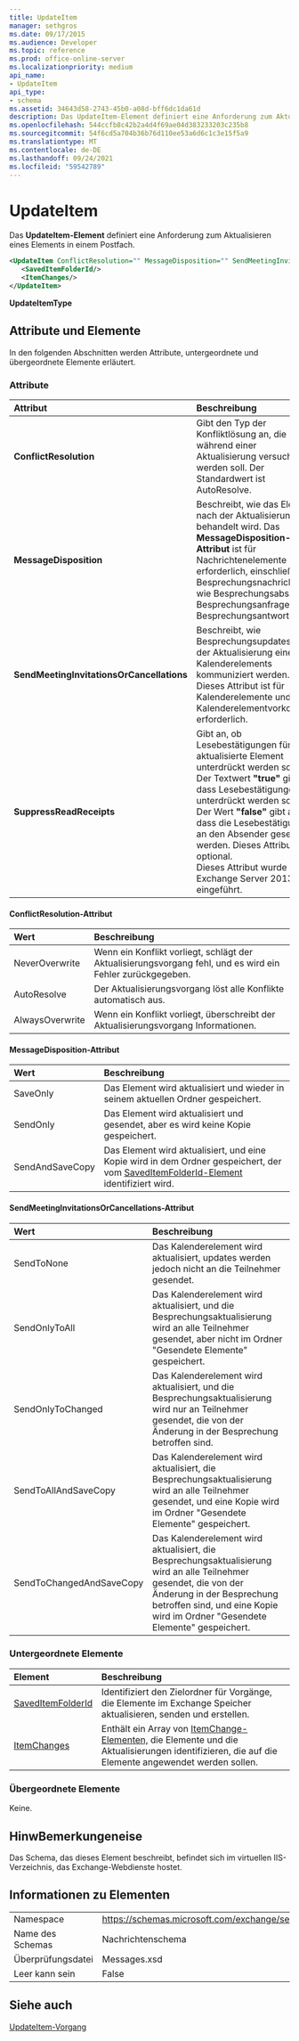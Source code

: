 ```yaml
---
title: UpdateItem
manager: sethgros
ms.date: 09/17/2015
ms.audience: Developer
ms.topic: reference
ms.prod: office-online-server
ms.localizationpriority: medium
api_name:
- UpdateItem
api_type:
- schema
ms.assetid: 34643d58-2743-45b0-a08d-bff6dc1da61d
description: Das UpdateItem-Element definiert eine Anforderung zum Aktualisieren eines Elements in einem Postfach.
ms.openlocfilehash: 544ccfb8c42b2a4d4f69ae04d383233203c235b8
ms.sourcegitcommit: 54f6cd5a704b36b76d110ee53a6d6c1c3e15f5a9
ms.translationtype: MT
ms.contentlocale: de-DE
ms.lasthandoff: 09/24/2021
ms.locfileid: "59542789"
---
```

# <a name="updateitem"></a>UpdateItem

Das **UpdateItem-Element** definiert eine Anforderung zum Aktualisieren eines Elements in einem Postfach. 
  
```XML
<UpdateItem ConflictResolution="" MessageDisposition="" SendMeetingInvitationsOrCancellations="" SuppressReadReceipts="">
   <SavedItemFolderId/>
   <ItemChanges/>
</UpdateItem>
```

 **UpdateItemType**
## <a name="attributes-and-elements"></a>Attribute und Elemente

In den folgenden Abschnitten werden Attribute, untergeordnete und übergeordnete Elemente erläutert.
  
### <a name="attributes"></a>Attribute

|**Attribut**|**Beschreibung**|
|:-----|:-----|
|**ConflictResolution** <br/> |Gibt den Typ der Konfliktlösung an, die während einer Aktualisierung versucht werden soll. Der Standardwert ist AutoResolve.  <br/> |
|**MessageDisposition** <br/> |Beschreibt, wie das Element nach der Aktualisierung behandelt wird. Das **MessageDisposition-Attribut** ist für Nachrichtenelemente erforderlich, einschließlich Besprechungsnachrichten wie Besprechungsabsagen, Besprechungsanfragen und Besprechungsantworten.  <br/> |
|**SendMeetingInvitationsOrCancellations** <br/> |Beschreibt, wie Besprechungsupdates nach der Aktualisierung eines Kalenderelements kommuniziert werden. Dieses Attribut ist für Kalenderelemente und Kalenderelementvorkommen erforderlich.  <br/> |
|**SuppressReadReceipts** <br/> |Gibt an, ob Lesebestätigungen für das aktualisierte Element unterdrückt werden sollen. Der Textwert **"true"** gibt an, dass Lesebestätigungen unterdrückt werden sollen. Der Wert **"false"** gibt an, dass die Lesebestätigungen an den Absender gesendet werden. Dieses Attribut ist optional.  <br/> Dieses Attribut wurde in Exchange Server 2013 SP1 eingeführt.  <br/> |
   
#### <a name="conflictresolution-attribute"></a>ConflictResolution-Attribut

|**Wert**|**Beschreibung**|
|:-----|:-----|
|NeverOverwrite  <br/> |Wenn ein Konflikt vorliegt, schlägt der Aktualisierungsvorgang fehl, und es wird ein Fehler zurückgegeben.  <br/> |
|AutoResolve  <br/> |Der Aktualisierungsvorgang löst alle Konflikte automatisch aus.  <br/> |
|AlwaysOverwrite  <br/> |Wenn ein Konflikt vorliegt, überschreibt der Aktualisierungsvorgang Informationen.  <br/> |
   
#### <a name="messagedisposition-attribute"></a>MessageDisposition-Attribut

|**Wert**|**Beschreibung**|
|:-----|:-----|
|SaveOnly  <br/> |Das Element wird aktualisiert und wieder in seinem aktuellen Ordner gespeichert.  <br/> |
|SendOnly  <br/> |Das Element wird aktualisiert und gesendet, aber es wird keine Kopie gespeichert.  <br/> |
|SendAndSaveCopy  <br/> |Das Element wird aktualisiert, und eine Kopie wird in dem Ordner gespeichert, der vom [SavedItemFolderId-Element](saveditemfolderid.md) identifiziert wird.  <br/> |
   
#### <a name="sendmeetinginvitationsorcancellations-attribute"></a>SendMeetingInvitationsOrCancellations-Attribut

|**Wert**|**Beschreibung**|
|:-----|:-----|
|SendToNone  <br/> |Das Kalenderelement wird aktualisiert, updates werden jedoch nicht an die Teilnehmer gesendet.  <br/> |
|SendOnlyToAll  <br/> |Das Kalenderelement wird aktualisiert, und die Besprechungsaktualisierung wird an alle Teilnehmer gesendet, aber nicht im Ordner "Gesendete Elemente" gespeichert.  <br/> |
|SendOnlyToChanged  <br/> |Das Kalenderelement wird aktualisiert, und die Besprechungsaktualisierung wird nur an Teilnehmer gesendet, die von der Änderung in der Besprechung betroffen sind.  <br/> |
|SendToAllAndSaveCopy  <br/> |Das Kalenderelement wird aktualisiert, die Besprechungsaktualisierung wird an alle Teilnehmer gesendet, und eine Kopie wird im Ordner "Gesendete Elemente" gespeichert.  <br/> |
|SendToChangedAndSaveCopy  <br/> |Das Kalenderelement wird aktualisiert, die Besprechungsaktualisierung wird an alle Teilnehmer gesendet, die von der Änderung in der Besprechung betroffen sind, und eine Kopie wird im Ordner "Gesendete Elemente" gespeichert.  <br/> |
   
### <a name="child-elements"></a>Untergeordnete Elemente

|**Element**|**Beschreibung**|
|:-----|:-----|
|[SavedItemFolderId](saveditemfolderid.md) <br/> |Identifiziert den Zielordner für Vorgänge, die Elemente im Exchange Speicher aktualisieren, senden und erstellen.  <br/> |
|[ItemChanges](itemchanges.md) <br/> |Enthält ein Array von [ItemChange-Elementen,](itemchange.md) die Elemente und die Aktualisierungen identifizieren, die auf die Elemente angewendet werden sollen.  <br/> |
   
### <a name="parent-elements"></a>Übergeordnete Elemente

Keine.
  
## <a name="remarks"></a>HinwBemerkungeneise

Das Schema, das dieses Element beschreibt, befindet sich im virtuellen IIS-Verzeichnis, das Exchange-Webdienste hostet.
  
## <a name="element-information"></a>Informationen zu Elementen

|||
|:-----|:-----|
|Namespace  <br/> |https://schemas.microsoft.com/exchange/services/2006/messages  <br/> |
|Name des Schemas  <br/> |Nachrichtenschema  <br/> |
|Überprüfungsdatei  <br/> |Messages.xsd  <br/> |
|Leer kann sein  <br/> |False  <br/> |
   
## <a name="see-also"></a>Siehe auch



[UpdateItem-Vorgang](updateitem-operation.md)

